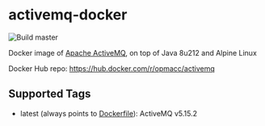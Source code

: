 # activemq-docker

![Build master](https://github.com/ccampo133/docker-activemq/workflows/Build%20master/badge.svg)

Docker image of [Apache ActiveMQ](https://activemq.apache.org/), on top of Java 8u212 and Alpine Linux

Docker Hub repo: https://hub.docker.com/r/opmacc/activemq

## Supported Tags

* latest (always points to [Dockerfile](./Dockerfile)): ActiveMQ v5.15.2
